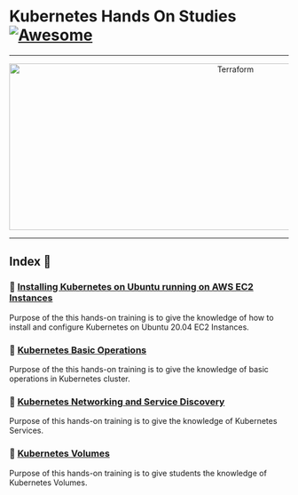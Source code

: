 Kubernetes Hands On Studies  [![Awesome](https://cdn.rawgit.com/sindresorhus/awesome/d7305f38d29fed78fa85652e3a63e154dd8e8829/media/badge.svg)](https://github.com/sindresorhus/awesome)
===============
<hr>

<p align="center">
    <img alt="Terraform" src="https://cdn.worldvectorlogo.com/logos/kubernets.svg" height="300" width="800">
</p>
<hr>

## Index 📜

### 🔖 [Installing Kubernetes on Ubuntu running on AWS EC2 Instances](https://github.com/latifyildirim/Kubernetes_hands_on/tree/main/01a-Installing-on-ec2-linux2)
Purpose of the this hands-on training is to give the knowledge of how to install and configure Kubernetes on Ubuntu 20.04 EC2 Instances.

### 🔖 [Kubernetes Basic Operations](https://github.com/latifyildirim/Kubernetes_hands_on/tree/main/02-Basic-operations)
Purpose of the this hands-on training is to give the knowledge of basic operations in Kubernetes cluster.

### 🔖 [Kubernetes Networking and Service Discovery](https://github.com/latifyildirim/Kubernetes_hands_on/tree/main/03-Networking-service-discovery)
Purpose of this hands-on training is to give the knowledge of Kubernetes Services. 

### 🔖 [Kubernetes Volumes](https://github.com/latifyildirim/Kubernetes_hands_on/tree/main/04-pods-volumes)
Purpose of this hands-on training is to give students the knowledge of Kubernetes Volumes. 

